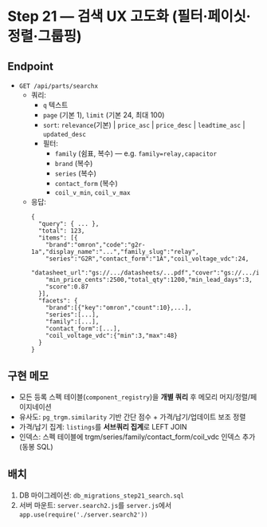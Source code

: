 # Step 21 — 검색 UX 고도화 (필터·페이싯·정렬·그룹핑)

## Endpoint
- `GET /api/parts/searchx`
  - 쿼리:
    - `q` 텍스트
    - `page` (기본 1), `limit` (기본 24, 최대 100)
    - `sort`: `relevance`(기본) | `price_asc` | `price_desc` | `leadtime_asc` | `updated_desc`
    - 필터:
      - `family` (쉼표, 복수) — e.g. `family=relay,capacitor`
      - `brand` (복수)
      - `series` (복수)
      - `contact_form` (복수)
      - `coil_v_min`, `coil_v_max`
  - 응답:
    ```jsonc
    {
      "query": { ... },
      "total": 123,
      "items": [{
        "brand":"omron","code":"g2r-1a","display_name":"...","family_slug":"relay",
        "series":"G2R","contact_form":"1A","coil_voltage_vdc":24,
        "datasheet_url":"gs://.../datasheets/...pdf","cover":"gs://.../images/.../cover.png",
        "min_price_cents":2500,"total_qty":1200,"min_lead_days":3,
        "score":0.87
      }],
      "facets": {
        "brand":[{"key":"omron","count":10},...],
        "series":[...],
        "family":[...],
        "contact_form":[...],
        "coil_voltage_vdc":{"min":3,"max":48}
      }
    }
    ```

## 구현 메모
- 모든 등록 스펙 테이블(`component_registry`)을 **개별 쿼리** 후 메모리 머지/정렬/페이지네이션
- 유사도: `pg_trgm.similarity` 기반 간단 점수 + 가격/납기/업데이트 보조 정렬
- 가격/납기 집계: `listings`를 **서브쿼리 집계**로 LEFT JOIN
- 인덱스: 스펙 테이블에 trgm/series/family/contact_form/coil_vdc 인덱스 추가 (동봉 SQL)

## 배치
1) DB 마이그레이션: `db_migrations_step21_search.sql`
2) 서버 마운트: `server.search2.js`를 `server.js`에서 `app.use(require('./server.search2'))`
